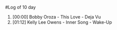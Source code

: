 #Log of 10 day

1. [00:00] Bobby Oroza - This Love - Deja Vu
1. [01:12] Kelly Lee Owens - Inner Song - Wake-Up
